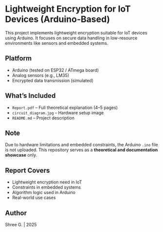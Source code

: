 # Lightweight Encryption for IoT Devices (Arduino-Based)

This project implements lightweight encryption suitable for IoT devices using Arduino. It focuses on secure data handling in low-resource environments like sensors and embedded systems.

## Platform

- Arduino (tested on ESP32 / ATmega board)
- Analog sensors (e.g., LM35)
- Encrypted data transmission (simulated)

## What’s Included

- `Report.pdf` – Full theoretical explanation (4–5 pages)
- `circuit_diagram.jpg` – Hardware setup image
- `README.md` – Project description

## Note

Due to hardware limitations and embedded constraints, the Arduino `.ino` file is not uploaded. This repository serves as a **theoretical and documentation showcase** only.

## Report Covers

- Lightweight encryption need in IoT
- Constraints in embedded systems
- Algorithm logic used in Arduino
- Real-world use cases

##  Author

Shree G. | 2025
